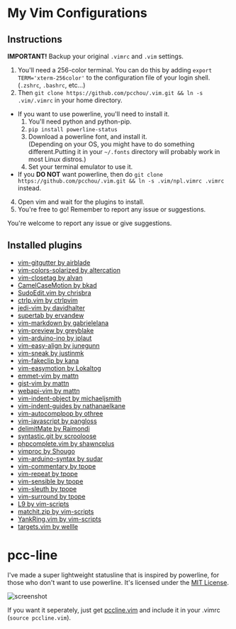 My Vim Configurations
=====================

Instructions
------------

**IMPORTANT!**  Backup your original `.vimrc` and `.vim` settings.

1. You'll need a 256-color terminal. You can do this by adding ``export TERM='xterm-256color'`` to the configuration file of your login shell. (`.zshrc`, `.bashrc`, etc...)
2. Then ``git clone https://github.com/pcchou/.vim.git && ln -s .vim/.vimrc`` in your home directory.
  * If you want to use powerline, you'll need to install it.
    1. You'll need python and python-pip.
    2. ``pip install powerline-status``
    3. Download a powerline font, and install it. <br>
       (Depending on your OS, you might have to do something different.Putting it in your `~/.fonts` directory will probably work in most Linux distros.)
    3. Set your terminal emulator to use it.
  * If you **DO NOT** want powerline, then do ``git clone https://github.com/pcchou/.vim.git && ln -s .vim/npl.vimrc .vimrc`` instead.
4. Open vim and wait for the plugins to install.
5. You're free to go! Remember to report any issue or suggestions.

You're welcome to report any issue or give suggestions.

Installed plugins
-----------------
* [vim-gitgutter by airblade](https://github.com/airblade/vim-gitgutter)
* [vim-colors-solarized by altercation](https://github.com/altercation/vim-colors-solarized)
* [vim-closetag by alvan](https://github.com/alvan/vim-closetag)
* [CamelCaseMotion by bkad](https://github.com/bkad/CamelCaseMotion)
* [SudoEdit.vim by chrisbra](https://github.com/chrisbra/SudoEdit.vim)
* [ctrlp.vim by ctrlpvim](https://github.com/ctrlpvim/ctrlp.vim)
* [jedi-vim by davidhalter](https://github.com/davidhalter/jedi-vim)
* [supertab by ervandew](https://github.com/ervandew/supertab)
* [vim-markdown by gabrielelana](https://github.com/gabrielelana/vim-markdown)
* [vim-preview by greyblake](https://github.com/greyblake/vim-preview)
* [vim-arduino-ino by jplaut](https://github.com/jplaut/vim-arduino-ino)
* [vim-easy-align by junegunn](https://github.com/junegunn/vim-easy-align)
* [vim-sneak by justinmk](https://github.com/justinmk/vim-sneak)
* [vim-fakeclip by kana](https://github.com/kana/vim-fakeclip)
* [vim-easymotion by Lokaltog](https://github.com/Lokaltog/vim-easymotion)
* [emmet-vim by mattn](https://github.com/mattn/emmet-vim)
* [gist-vim by mattn](https://github.com/mattn/gist-vim)
* [webapi-vim by mattn](https://github.com/mattn/webapi-vim)
* [vim-indent-object by michaeljsmith](https://github.com/michaeljsmith/vim-indent-object)
* [vim-indent-guides by nathanaelkane](https://github.com/nathanaelkane/vim-indent-guides)
* [vim-autocomplpop by othree](https://github.com/othree/vim-autocomplpop)
* [vim-javascript by pangloss](https://github.com/pangloss/vim-javascript)
* [delimitMate by Raimondi](https://github.com/Raimondi/delimitMate)
* [syntastic.git by scrooloose](https://github.com/scrooloose/syntastic.git)
* [phpcomplete.vim by shawncplus](https://github.com/shawncplus/phpcomplete.vim)
* [vimproc by Shougo](https://github.com/Shougo/vimproc)
* [vim-arduino-syntax by sudar](https://github.com/sudar/vim-arduino-syntax)
* [vim-commentary by tpope](https://github.com/tpope/vim-commentary)
* [vim-repeat by tpope](https://github.com/tpope/vim-repeat)
* [vim-sensible by tpope](https://github.com/tpope/vim-sensible)
* [vim-sleuth by tpope](https://github.com/tpope/vim-sleuth)
* [vim-surround by tpope](https://github.com/tpope/vim-surround)
* [L9 by vim-scripts](https://github.com/vim-scripts/L9)
* [matchit.zip by vim-scripts](https://github.com/vim-scripts/matchit.zip)
* [YankRing.vim by vim-scripts](https://github.com/vim-scripts/YankRing.vim)
* [targets.vim by wellle](https://github.com/wellle/targets.vim)

pcc-line
========
I've made a super lightweight statusline that is inspired by powerline, for those who don't want to use powerline.
It's licensed under the [MIT License](http://opensource.org/licenses/MIT).

![screenshot](https://cloud.githubusercontent.com/assets/5615415/7441258/0e3720ec-f112-11e4-9f5b-1059af9c72d9.png)

If you want it seperately, just get [pccline.vim](https://github.com/pcchou/.vim/blob/master/pccline.vim) and include it in your .vimrc (`source pccline.vim`).
